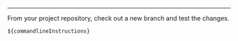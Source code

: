 <!-- Note: Commandline instructions are added into where the placeholder string first appears --->

---

From your project repository, check out a new branch and test the changes.

```
${commandlineInstructions}
```